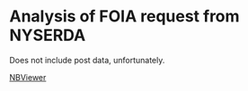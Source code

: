 Analysis of FOIA request from NYSERDA
=====================================

Does not include post data, unfortunately.

[NBViewer](http://nbviewer.ipython.org/github/philngo/nyserda-foil/blob/master/analysis.ipynb)
